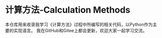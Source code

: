 # 计算方法-Calculation Methods
本仓库用来收录我学习《计算方法》过程中所编写的相关代码，以Python作为主要的实现语言。
我在GitHub和Gitee上都会更新，欢迎大家一起学习交流。
